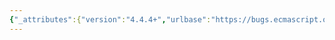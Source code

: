 ```yaml
---
{"_attributes":{"version":"4.4.4+","urlbase":"https://bugs.ecmascript.org/","maintainer":"dherman@mozilla.com"},"bug":{"bug_id":805,"creation_ts":"2012-10-16 13:36:00 -0700","short_desc":"12.11: undefined \"CaseClause\"","delta_ts":"2012-10-26 15:34:16 -0700","product":"Draft for 6th Edition","component":"editorial issue","version":"Rev 10: September 27, 2012 Draft","rep_platform":"All","op_sys":"All","bug_status":"RESOLVED","resolution":"FIXED","priority":"Normal","bug_severity":"normal","everconfirmed":true,"reporter":{"uid":"jmdyck","name":"Michael Dyck"},"assigned_to":{"uid":"allen","name":"Allen Wirfs-Brock"},"long_desc":[{"commentid":1947,"comment_count":0,"who":{"uid":"jmdyck","name":"Michael Dyck"},"bug_when":"2012-10-16 13:36:10 -0700","thetext":"In 12.11 \"The switch Statement\",\nunder \"Runtime Semantics: Case Block Evaluation\",\nrule 2 step 6.b.ii.1 says:\n    Evaluate CaseClause and let R be the result.\nbut CaseClause isn't (quite) defined.\n\nAfter \"CaseClause\", insert the metavariable \"C\" (as in step 4.b.i and 12.b)."},{"commentid":1980,"comment_count":1,"who":{"uid":"allen","name":"Allen Wirfs-Brock"},"bug_when":"2012-10-23 16:37:57 -0700","thetext":"corrected in rev 11 editor's draft"},{"commentid":2132,"comment_count":2,"who":{"uid":"allen","name":"Allen Wirfs-Brock"},"bug_when":"2012-10-26 15:34:16 -0700","thetext":"in October 26, 2012 release draft"}]}}
---
```

